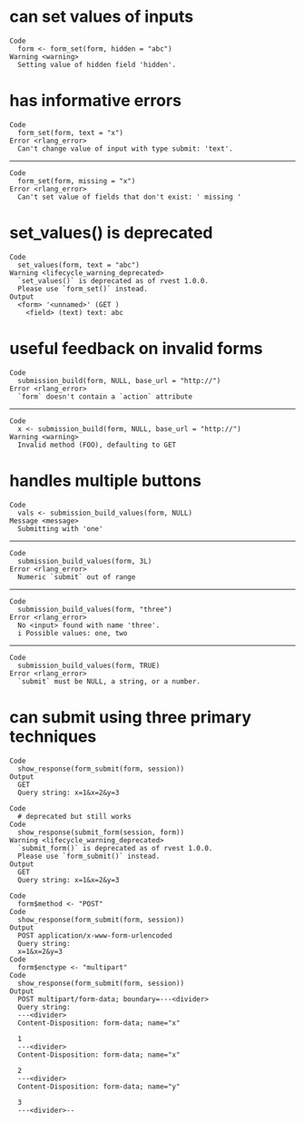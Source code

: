 # can set values of inputs

    Code
      form <- form_set(form, hidden = "abc")
    Warning <warning>
      Setting value of hidden field 'hidden'.

# has informative errors

    Code
      form_set(form, text = "x")
    Error <rlang_error>
      Can't change value of input with type submit: 'text'.

---

    Code
      form_set(form, missing = "x")
    Error <rlang_error>
      Can't set value of fields that don't exist: ' missing '

# set_values() is deprecated

    Code
      set_values(form, text = "abc")
    Warning <lifecycle_warning_deprecated>
      `set_values()` is deprecated as of rvest 1.0.0.
      Please use `form_set()` instead.
    Output
      <form> '<unnamed>' (GET )
        <field> (text) text: abc

# useful feedback on invalid forms

    Code
      submission_build(form, NULL, base_url = "http://")
    Error <rlang_error>
      `form` doesn't contain a `action` attribute

---

    Code
      x <- submission_build(form, NULL, base_url = "http://")
    Warning <warning>
      Invalid method (FOO), defaulting to GET

# handles multiple buttons

    Code
      vals <- submission_build_values(form, NULL)
    Message <message>
      Submitting with 'one'

---

    Code
      submission_build_values(form, 3L)
    Error <rlang_error>
      Numeric `submit` out of range

---

    Code
      submission_build_values(form, "three")
    Error <rlang_error>
      No <input> found with name 'three'.
      i Possible values: one, two

---

    Code
      submission_build_values(form, TRUE)
    Error <rlang_error>
      `submit` must be NULL, a string, or a number.

# can submit using three primary techniques

    Code
      show_response(form_submit(form, session))
    Output
      GET 
      Query string: x=1&x=2&y=3
      
    Code
      # deprecated but still works
    Code
      show_response(submit_form(session, form))
    Warning <lifecycle_warning_deprecated>
      `submit_form()` is deprecated as of rvest 1.0.0.
      Please use `form_submit()` instead.
    Output
      GET 
      Query string: x=1&x=2&y=3
      
    Code
      form$method <- "POST"
    Code
      show_response(form_submit(form, session))
    Output
      POST application/x-www-form-urlencoded
      Query string: 
      x=1&x=2&y=3
    Code
      form$enctype <- "multipart"
    Code
      show_response(form_submit(form, session))
    Output
      POST multipart/form-data; boundary=---<divider>
      Query string: 
      ---<divider>
      Content-Disposition: form-data; name="x"
      
      1
      ---<divider>
      Content-Disposition: form-data; name="x"
      
      2
      ---<divider>
      Content-Disposition: form-data; name="y"
      
      3
      ---<divider>--
      

